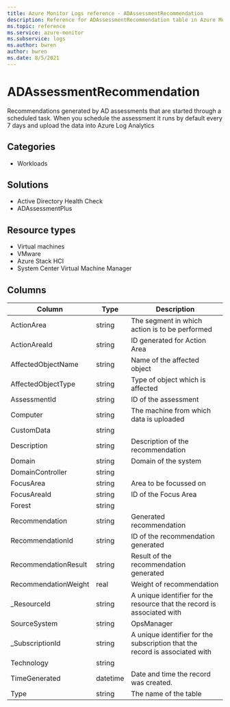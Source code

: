 ```yaml
---
title: Azure Monitor Logs reference - ADAssessmentRecommendation
description: Reference for ADAssessmentRecommendation table in Azure Monitor Logs.
ms.topic: reference
ms.service: azure-monitor
ms.subservice: logs
ms.author: bwren
author: bwren
ms.date: 8/5/2021
---
```


# ADAssessmentRecommendation

 Recommendations generated by AD assessments that are started through a scheduled task. When you schedule the assessment it runs by default every 7 days and upload the data into Azure Log Analytics

## Categories

- Workloads
## Solutions

- Active Directory Health Check
- ADAssessmentPlus
## Resource types

- Virtual machines
- VMware
- Azure Stack HCI
- System Center Virtual Machine Manager




## Columns

|Column|Type|Description|
|---|---|---|
|ActionArea|string|The segment in which action is to be performed|
|ActionAreaId|string|ID generated for Action Area|
|AffectedObjectName|string|Name of the affected object|
|AffectedObjectType|string|Type of object which is affected|
|AssessmentId|string|ID of the assessment|
|Computer|string|The machine from which data is uploaded|
|CustomData|string||
|Description|string|Description of the recommendation|
|Domain|string|Domain of the system|
|DomainController|string||
|FocusArea|string|Area to be focussed on|
|FocusAreaId|string|ID of the Focus Area|
|Forest|string||
|Recommendation|string|Generated recommendation|
|RecommendationId|string|ID of the recommendation generated|
|RecommendationResult|string|Result of the recommendation generated|
|RecommendationWeight|real|Weight of recommendation|
|_ResourceId|string|A unique identifier for the resource that the record is associated with|
|SourceSystem|string|OpsManager|
|_SubscriptionId|string|A unique identifier for the subscription that the record is associated with|
|Technology|string||
|TimeGenerated|datetime|Date and time the record was created.|
|Type|string|The name of the table|
